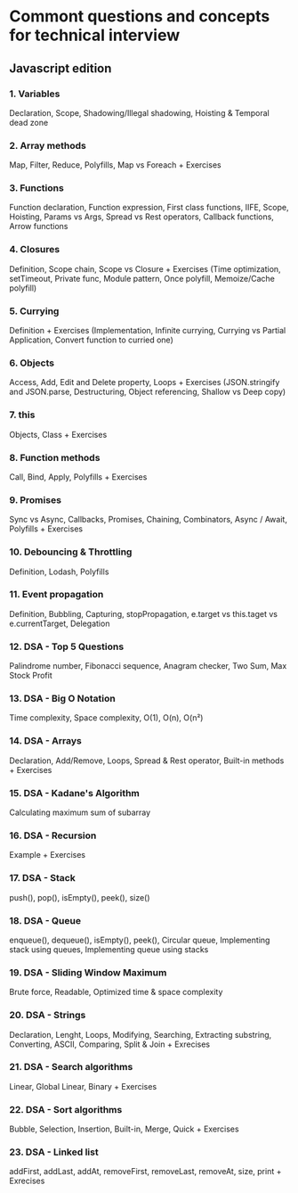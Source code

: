 # Commont questions and concepts for technical interview
## Javascript edition

### 1. Variables
Declaration, Scope, Shadowing/Illegal shadowing, Hoisting & Temporal dead zone

### 2. Array methods
Map, Filter, Reduce, Polyfills, Map vs Foreach + Exercises

### 3. Functions
Function declaration, Function expression, First class functions, IIFE, Scope, Hoisting, Params vs Args, Spread vs Rest operators, Callback functions, Arrow functions

### 4. Closures
Definition, Scope chain, Scope vs Closure + Exercises (Time optimization, setTimeout, Private func, Module pattern, Once polyfill, Memoize/Cache polyfill)

### 5. Currying
Definition + Exercises (Implementation, Infinite currying, Currying vs Partial Application, Convert function to curried one)

### 6. Objects
Access, Add, Edit and Delete property, Loops + Exercises (JSON.stringify and JSON.parse, Destructuring, Object referencing, Shallow vs Deep copy)

### 7. this
Objects, Class + Exercises

### 8. Function methods
Call, Bind, Apply, Polyfills + Exercises

### 9. Promises
Sync vs Async, Callbacks, Promises, Chaining, Combinators, Async / Await, Polyfills + Exercises

### 10. Debouncing & Throttling
Definition, Lodash, Polyfills

### 11. Event propagation
Definition, Bubbling, Capturing, stopPropagation, e.target vs this.taget vs e.currentTarget, Delegation

### 12. DSA - Top 5 Questions
Palindrome number, Fibonacci sequence, Anagram checker, Two Sum, Max Stock Profit

### 13. DSA - Big O Notation
Time complexity, Space complexity, O(1), O(n), O(n²)

### 14. DSA - Arrays
Declaration, Add/Remove, Loops, Spread & Rest operator, Built-in methods + Exercises

### 15. DSA - Kadane's Algorithm
Calculating maximum sum of subarray

### 16. DSA - Recursion
Example + Exercises

### 17. DSA - Stack
push(), pop(), isEmpty(), peek(), size()

### 18. DSA - Queue
enqueue(), dequeue(), isEmpty(), peek(), Circular queue, Implementing stack using queues, Implementing queue using stacks

### 19. DSA - Sliding Window Maximum
Brute force, Readable, Optimized time & space complexity

### 20. DSA - Strings
Declaration, Lenght, Loops, Modifying, Searching, Extracting substring, Converting, ASCII, Comparing, Split & Join + Exrecises

### 21. DSA - Search algorithms
Linear, Global Linear, Binary + Exercises

### 22. DSA - Sort algorithms
Bubble, Selection, Insertion, Built-in, Merge, Quick + Exercises

### 23. DSA - Linked list
addFirst, addLast, addAt, removeFirst, removeLast, removeAt, size, print + Exrecises